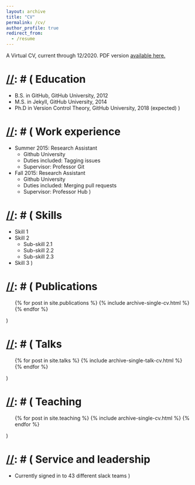 ```yaml
---
layout: archive
title: "CV"
permalink: /cv/
author_profile: true
redirect_from:
  - /resume
---
```

A Virtual CV, current through 12/2020.  PDF version [available here.](../files/Gruber_CV.pdf)

[//]: # ( {% include base_path %} )

[//]: # ( Education
======
* B.S. in GitHub, GitHub University, 2012
* M.S. in Jekyll, GitHub University, 2014
* Ph.D in Version Control Theory, GitHub University, 2018 (expected) )

[//]: # ( Work experience
======
* Summer 2015: Research Assistant
  * Github University
  * Duties included: Tagging issues
  * Supervisor: Professor Git
* Fall 2015: Research Assistant
  * Github University
  * Duties included: Merging pull requests
  * Supervisor: Professor Hub )

[//]: # ( Skills
======
* Skill 1
* Skill 2
  * Sub-skill 2.1
  * Sub-skill 2.2
  * Sub-skill 2.3
* Skill 3 )

[//]: # ( Publications
======
  <ul>{% for post in site.publications %}
    {% include archive-single-cv.html %}
  {% endfor %}</ul> )

[//]: # ( Talks
======
  <ul>{% for post in site.talks %}
    {% include archive-single-talk-cv.html %}
  {% endfor %}</ul> )

[//]: # ( Teaching
======
  <ul>{% for post in site.teaching %}
    {% include archive-single-cv.html %}
  {% endfor %}</ul> )

[//]: # ( Service and leadership
======
* Currently signed in to 43 different slack teams )

